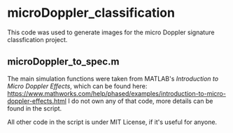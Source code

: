 # microDoppler_classification
This code was used to generate images for the micro Doppler signature classfication project. 

## microDoppler_to_spec.m
The main simulation functions were taken from MATLAB's *Introduction to Micro Doppler Effects*, which can be found here: https://www.mathworks.com/help/phased/examples/introduction-to-micro-doppler-effects.html 
I do not own any of that code, more details can be found in the script. 

All other code in the script is under MIT License, if it's useful for anyone.
